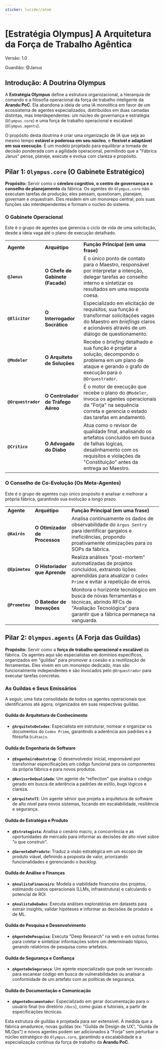 ```yaml
---
sticker: lucide//atom
---
```

# **[Estratégia Olympus] A Arquitetura da Força de Trabalho Agêntica**

Versão: 1.0

Guardião: @Janus

## **Introdução: A Doutrina Olympus**

A **Estratégia Olympus** define a estrutura organizacional, a hierarquia de comando e a filosofia operacional da força de trabalho inteligente da **Arandu PoC**. Ela abandona a ideia de uma IA monolítica em favor de um ecossistema de agentes especializados, distribuídos em duas camadas distintas, mas interdependentes: um núcleo de governança e estratégia (`Olympus.core`) e uma força de trabalho operacional e escalável (`Olympus.agents`).

O propósito desta doutrina é criar uma organização de IA que seja ao mesmo tempo **estável e poderosa em seu núcleo**, e **flexível e adaptável em sua execução**. É um modelo projetado para equilibrar a tomada de decisão ponderada com a agilidade operacional, permitindo que a "Fábrica Janus" pense, planeje, execute e evolua com clareza e propósito.

## **Pilar 1: `Olympus.core` (O Gabinete Estratégico)**

**Propósito:** Servir como o **cérebro cognitivo, o centro de governança e o conselho de planejamento** da fábrica. Os agentes do `Olympus.core` não executam tarefas de produção; eles pensam, questionam, planejam, governam e orquestram. Eles residem em um monorepo central, pois suas funções são interdependentes e formam o núcleo do sistema.

### **O Gabinete Operacional**

Este é o grupo de agentes que gerencia o ciclo de vida de uma solicitação, desde a ideia vaga até o plano de execução detalhado.

|   |   |   |
|---|---|---|
|**Agente**|**Arquétipo**|**Função Principal (em uma frase)**|
|**`@Janus`**|**O Chefe de Gabinete (Facade)**|É o único ponto de contato para o Maestro, responsável por interpretar a intenção, delegar tarefas ao conselho interno e sintetizar os resultados em uma resposta coesa.|
|**`@Elicitor`**|**O Interrogador Socrático**|Especializado em elicitação de requisitos, sua função é transformar solicitações vagas do Maestro em _briefings_ claros e acionáveis através de um diálogo de questionamento.|
|**`@Modeler`**|**O Arquiteto de Soluções**|Recebe o _briefing_ detalhado e sua função é projetar a solução, decompondo o problema em um plano de ataque e gerando o grafo de execução para o `@Orquestrador`.|
|**`@Orquestrador`**|**O Controlador de Tráfego Aéreo**|É o motor de execução que recebe o plano do `@Modeler`, invoca os agentes operacionais da "Forja" na sequência correta e gerencia o estado das tarefas em andamento.|
|**`@Crítico`**|**O Advogado do Diabo**|Atua como o revisor de qualidade final, analisando os artefatos concluídos em busca de falhas lógicas, desalinhamento com os requisitos e violações da "Constituição" antes da entrega ao Maestro.|

### **O Conselho de Co-Evolução (Os Meta-Agentes)**

Este é o grupo de agentes cujo único propósito é analisar e melhorar a própria fábrica, garantindo sua evolução a longo prazo.

|   |   |   |
|---|---|---|
|**Agente**|**Arquétipo**|**Função Principal (em uma frase)**|
|**`@Kairós`**|**O Otimizador de Processos**|Analisa continuamente os dados de observabilidade do `Argus Sentry` para identificar gargalos e ineficiências, propondo proativamente otimizações para os SOPs da fábrica.|
|**`@Epimeteu`**|**O Historiador que Aprende**|Realiza análises "post-mortem" automatizadas de projetos concluídos, extraindo lições aprendidas para atualizar o `Codex Prime` e evitar a repetição de erros.|
|**`@Prometeu`**|**O Batedor de Inovações**|Monitora o horizonte tecnológico em busca de novas ferramentas e técnicas, abrindo RFCs de "Avaliação Tecnológica" para garantir que a fábrica permaneça na vanguarda.|

## **Pilar 2: `Olympus.agents` (A Forja das Guildas)**

**Propósito:** Servir como a **força de trabalho operacional e escalável** da fábrica. Os agentes aqui são especialistas em domínios específicos, organizados em "guildas" para promover a coesão e a reutilização de ferramentas. Eles vivem em um monorepo dedicado, mas são funcionalmente independentes e são invocados pelo `@Orquestrador` para executar tarefas concretas.

### **As Guildas e Seus Emissários**

A seguir, uma lista consolidada de todos os agentes operacionais que identificamos até agora, organizados em suas respectivas guildas.

#### **Guilda de Arquitetura de Conhecimento**

- **`@ArquitetoDoCodex`**: Especialista em estruturar, nomear e organizar os documentos do `Codex Prime`, garantindo a aderência aos padrões e à filosofia `Diátaxis`.
    

#### **Guilda de Engenharia de Software**

- **`@EngenheiroBootstrap`**: O desenvolvedor inicial, responsável por transformar especificações em código funcional para os componentes da própria fábrica e para novos produtos.
    
- **`@RevisorDeQualidade`**: Um agente de "reflection" que analisa o código gerado em busca de aderência a padrões de estilo, bugs lógicos e clareza.
    
- **`@ArquitetoTI`**: Um agente sênior que projeta a arquitetura de software de alto nível para novos sistemas, focando em escalabilidade, resiliência e segurança.
    

#### **Guilda de Estratégia e Produto**

- **`@Estrategista`**: Analisa o cenário macro, a concorrência e as oportunidades de mercado para informar as decisões de alto nível sobre "o que construir".
    
- **`@GerenteDeProduto`**: Traduz a visão estratégica em um escopo de produto viável, definindo a proposta de valor, priorizando funcionalidades e gerenciando o _backlog_.
    

#### **Guilda de Análise e Finanças**

- **`@AnalistaFinanceiro`**: Modela a viabilidade financeira dos projetos, estimando custos operacionais (LLMs, infraestrutura) e calculando o potencial de ROI.
    
- **`@AnalistaDeDados`**: Executa análises exploratórias em datasets para extrair insights, validar hipóteses e informar as decisões de produto e de ML.
    

#### **Guilda de Pesquisa e Desenvolvimento**

- **`@AgenteDePesquisa`**: Executa "Deep Research" na web e em outras fontes para coletar e sintetizar informações sobre um determinado tópico, gerando relatórios de pesquisa como artefatos.
    

#### **Guilda de Segurança e Confiança**

- **`@AgenteDeSegurança`**: Um agente especializado que pode ser invocado para escanear código em busca de vulnerabilidades ou analisar a conformidade de um artefato com as políticas de segurança.
    

#### **Guilda de Documentação e Comunicação**

- **`@AgenteDocumentador`**: Especializado em gerar documentação para o usuário final (no diretório `/docs`), como guias e tutoriais, a partir de especificações técnicas.
    

Esta estrutura de guildas é projetada para ser extensível. À medida que a fábrica amadurece, novas guildas (ex: "Guilda de Design de UX", "Guilda de MLOps") e novos agentes podem ser adicionados à "Forja" sem perturbar o núcleo estratégico do `Olympus.core`, garantindo a escalabilidade e a especialização contínua da força de trabalho da **Arandu PoC**.